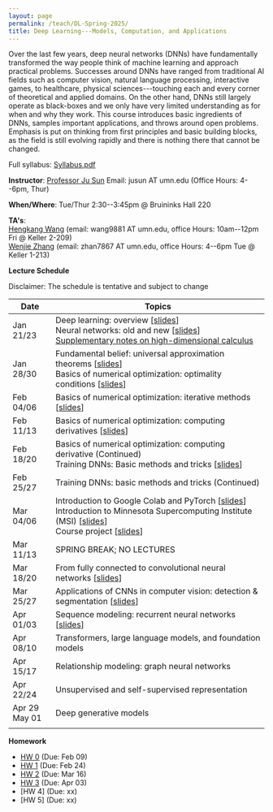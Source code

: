 ```yaml
---
layout: page
permalink: /teach/DL-Spring-2025/
title: Deep Learning---Models, Computation, and Applications 
---
```


Over the last few years, deep neural networks (DNNs) have fundamentally transformed the way people think of machine learning and approach practical problems. Successes around DNNs have ranged from traditional AI fields such as computer vision, natural language processing, interactive games, to healthcare, physical sciences---touching each and every corner of theoretical and applied domains. On the other hand, DNNs still largely operate as black-boxes and we only have very limited understanding as for when and why they work. This course introduces basic ingredients of DNNs, samples important applications, and throws around open problems. Emphasis is put on thinking from first principles and basic building blocks, as the field is still evolving rapidly and there is nothing there that cannot be changed. 

Full syllabus: [Syllabus.pdf](CSCI5527_2025_Spring.pdf)

**Instructor**: [Professor Ju Sun](https://sunju.org/)  Email: jusun AT umn.edu   (Office Hours: 4--6pm, Thur)

**When/Where**: Tue/Thur 2:30--3:45pm @ Bruininks Hall 220

**TA's**:   
[Hengkang Wang](https://scholar.google.com/citations?user=APqDZvUAAAAJ&hl=en) (email: wang9881 AT umn.edu, office Hours: 10am--12pm Fri @ Keller 2-209)    
[Wenjie Zhang](https://wenjie-zhang08.github.io/) (email: zhan7867 AT umn.edu, office Hours: 4--6pm Tue @ Keller 1-213) 

**Lecture Schedule**

Disclaimer: The schedule is tentative and subject to change 

| Date   | Topics |    
| ------ |----------------------------------------------------------------------------------------------------------------------------------------------------------------------------------------------|    
| Jan 21/23 | Deep learning: overview \[[slides](Jan-21.pdf)\] <br> Neural networks: old and new \[[slides](Jan-23.pdf)\] <br> [Supplementary notes on high-dimensional calculus](calculus-review.pdf) |    
| Jan 28/30 | Fundamental belief: universal approximation theorems \[[slides](Jan-28.pdf)\]  <br> Basics of numerical optimization: optimality conditions \[[slides](Jan-30.pdf)\]  |
| Feb 04/06 | Basics of numerical optimization: iterative methods \[[slides](Feb-04.pdf)\]   |
| Feb 11/13 | Basics of numerical optimization: computing derivatives \[[slides](Feb-11-13.pdf)\]  | 
| Feb 18/20 | Basics of numerical optimization: computing derivative (Continued) <br> Training DNNs: Basic methods and tricks \[[slides](Feb-20-25.pdf)\]  |    
| Feb 25/27 | Training DNNs: basic methods and tricks (Continued) | 
| Mar 04/06 | Introduction to Google Colab and PyTorch \[[slides](Intro-Colab-PyTorch.pdf)\] <br> Introduction to Minnesota Supercomputing Institute (MSI) \[[slides](Intro-MSI.pdf)\] <br>    Course project \[[slides](Mar-30.pdf)\] | 
| Mar 11/13 | SPRING BREAK; NO LECTURES | 
| Mar 18/20 | From fully connected to convolutional neural networks \[[slides](Mar-18-20.pdf)\] | 
| Mar 25/27 | Applications of CNNs in computer vision: detection & segmentation \[[slides](Mar-25-27.pdf)\]| 
| Apr 01/03 | Sequence modeling: recurrent neural networks \[[slides](Apr-01-03.pdf)\] | 
| Apr 08/10 | Transformers, large language models, and foundation models | 
| Apr 15/17 | Relationship modeling: graph neural networks | 
| Apr 22/24 | Unsupervised and self-supervised representation | 
| Apr 29 <br> May 01 | Deep generative models | 
|  |  |

**Homework**   
+ [HW 0](HW0.pdf) (Due: Feb 09)
+ [HW 1](HW1.pdf) (Due: Feb 24)
+ [HW 2](HW2.pdf) (Due: Mar 16)
+ [HW 3](HW3.pdf) (Due: Apr 03)
+ [HW 4] (Due: xx)
+ [HW 5] (Due: xx)